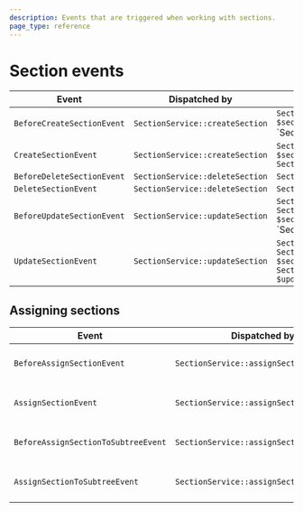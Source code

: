 ```yaml
---
description: Events that are triggered when working with sections.
page_type: reference
---
```


# Section events

| Event | Dispatched by | Properties |
|---|---|---|
|`BeforeCreateSectionEvent`|`SectionService::createSection`|`SectionCreateStruct $sectionCreateStruct`</br>`Section|null $section`|
|`CreateSectionEvent`|`SectionService::createSection`|`SectionCreateStruct $sectionCreateStruct`</br>`Section $section`|
|`BeforeDeleteSectionEvent`|`SectionService::deleteSection`|`Section $section`|
|`DeleteSectionEvent`|`SectionService::deleteSection`|`Section $section`|
|`BeforeUpdateSectionEvent`|`SectionService::updateSection`|`Section $section`</br>`SectionUpdateStruct $sectionUpdateStruct`</br>`Section|null $updatedSection`|
|`UpdateSectionEvent`|`SectionService::updateSection`|`Section $section`</br>`SectionUpdateStruct $sectionUpdateStruct`</br>`Section $updatedSection`|

## Assigning sections

| Event | Dispatched by | Properties |
|---|---|---|
|`BeforeAssignSectionEvent`|`SectionService::assignSection`|`ContentInfo $contentInfo`</br>`Section $section`|
|`AssignSectionEvent`|`SectionService::assignSection`|`ContentInfo $contentInfo`</br>`Section $section`|
|`BeforeAssignSectionToSubtreeEvent`|`SectionService::assignSectionToSubtree`|`Location $location`</br>`Section $section`|
|`AssignSectionToSubtreeEvent`|`SectionService::assignSectionToSubtree`|`Location $location`</br>`Section $section`|
